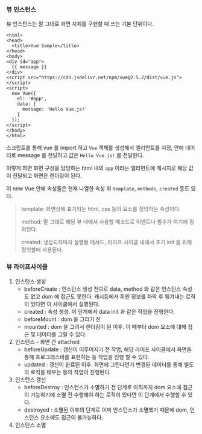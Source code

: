 ### 뷰 인스턴스

뷰 인스턴스는 말 그대로 화면 자체를 구현할 때 쓰는 기본 단위이다.

```vue
<html>
<head>
  <title>Vue Sample</title>
</head>
<body>
<div id="app">
  {{ message }}
</div>
<script src="https://cdn.jsdelivr.net/npm/vue@2.5.2/dist/vue.js"></script>
<script>
  new Vue({
    el: '#app',
    data: {
      message: 'Hello Vue.js!'
    }
  });
</script>
</body>
</html>
```

스크립트를 통해 vue 를 import 하고 `Vue` 객체를 생성해서 엘리먼트를 지정, 안에 데이터로 message 를 전달하고 값은
`Hello Vue.js!` 를 전달한다.

이렇게 하면 화면 구성을 담당하는 html 내의 `app` 이라는 엘리먼트에 메시지로 해당 값이 전달되고 화면은 렌더링이 된다.

이 new Vue 안에 속성들은 현재 나열한 속성 외 `template`, `methods`, `created` 등도 있다.

> template: 화면상에 표기되는 html, css 등의 요소를 정의하는 속성이다.
> 
> method: 말 그대로 해당 뷰 내에서 사용할 메소드로 이벤트나 함수가 여기에 정의된다.
> 
> created: 생성되자마자 실행될 메서드, 라이프 사이클 내에서 초기 init 을 위해 정의할때 사용된다.

### 뷰 라이프사이클

1. 인스턴스 생성
   - beforeCreate : 인스턴스 생성 전으로 data, method 와 같은 인스턴스 속성도 없고 dom 에 접근도 못한다. 캐시등에서 회원 정보를 파악 후 튕겨내는 로직이 있다면 이 사이클에서 실행된다.
   - created : 속성 생성. 이 단계에서 data init 과 같은 작업을 진행한다.
   - beforeMount : dom 을 그리기 전
   - mounted : dom 을 그려서 렌더링이 된 이후. 이 때부터 dom 요소에 대해 접근 및 데이터를 그릴 수 있다.
2. 인스턴스 - 화면 간 attached
   - beforeUpdate : 갱신이 이루어지기 전 작업, 해당 라이프 사이클에서 화면을 통해 프로그래스바를 표현하는 등 작업을 진행 할 수 있다.
   - updated : 갱신이 완료된 이후. 화면에 그린다던가 변경된 데이터를 통해 별도의 로직을 태우는 등의 작업이 진행된다.
3. 인스턴스 갱신
   - beforeDestroy : 인스턴스가 소멸하기 전 단계로 아직까지 dom 요소에 접근이 가능하기에 소멸 전 수행해야 하는 로직이 있다면 이 단계에서 수행할 수 있다.
   - destroyed : 소멸된 이후의 단계로 이미 인스턴스가 소멸했기 때문에 dom, 인스턴스 요소에도 접근이 불가능하다.
4. 인스턴스 소멸

